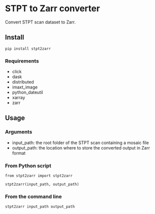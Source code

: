 # STPT to Zarr converter

Convert STPT scan dataset to Zarr.

## Install

```
pip install stpt2zarr
```

### Requirements

* click
* dask
* distributed
* imaxt_image
* python_dateutil
* xarray
* zarr

## Usage

### Arguments
* input_path: the root folder of the STPT scan containing a mosaic file
* output_path: the location where to store the converted output in Zarr format 

### From Python script

```
from stpt2zarr import stpt2zarr

stpt2zarr(input_path, output_path)
```

### From the command line

```
stpt2zarr input_path output_path
```
